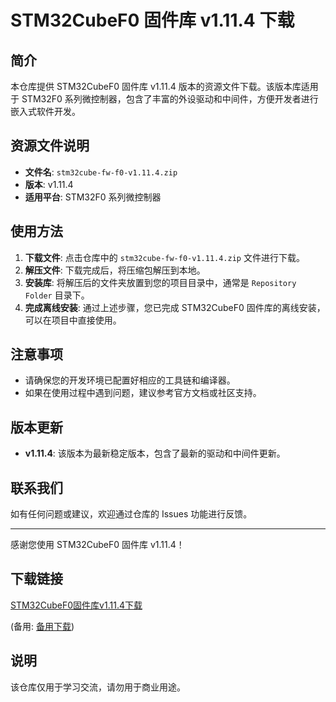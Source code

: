# STM32CubeF0 固件库 v1.11.4 下载

## 简介

本仓库提供 STM32CubeF0 固件库 v1.11.4 版本的资源文件下载。该版本库适用于 STM32F0 系列微控制器，包含了丰富的外设驱动和中间件，方便开发者进行嵌入式软件开发。

## 资源文件说明

- **文件名**: `stm32cube-fw-f0-v1.11.4.zip`
- **版本**: v1.11.4
- **适用平台**: STM32F0 系列微控制器

## 使用方法

1. **下载文件**: 点击仓库中的 `stm32cube-fw-f0-v1.11.4.zip` 文件进行下载。
2. **解压文件**: 下载完成后，将压缩包解压到本地。
3. **安装库**: 将解压后的文件夹放置到您的项目目录中，通常是 `Repository Folder` 目录下。
4. **完成离线安装**: 通过上述步骤，您已完成 STM32CubeF0 固件库的离线安装，可以在项目中直接使用。

## 注意事项

- 请确保您的开发环境已配置好相应的工具链和编译器。
- 如果在使用过程中遇到问题，建议参考官方文档或社区支持。

## 版本更新

- **v1.11.4**: 该版本为最新稳定版本，包含了最新的驱动和中间件更新。

## 联系我们

如有任何问题或建议，欢迎通过仓库的 Issues 功能进行反馈。

---

感谢您使用 STM32CubeF0 固件库 v1.11.4！

## 下载链接
[STM32CubeF0固件库v1.11.4下载](https://pan.quark.cn/s/cabcaefe606d) 

(备用: [备用下载](https://pan.baidu.com/s/171QEP5KIrpTLIeN-vu2u0A?pwd=1234))

## 说明

该仓库仅用于学习交流，请勿用于商业用途。
